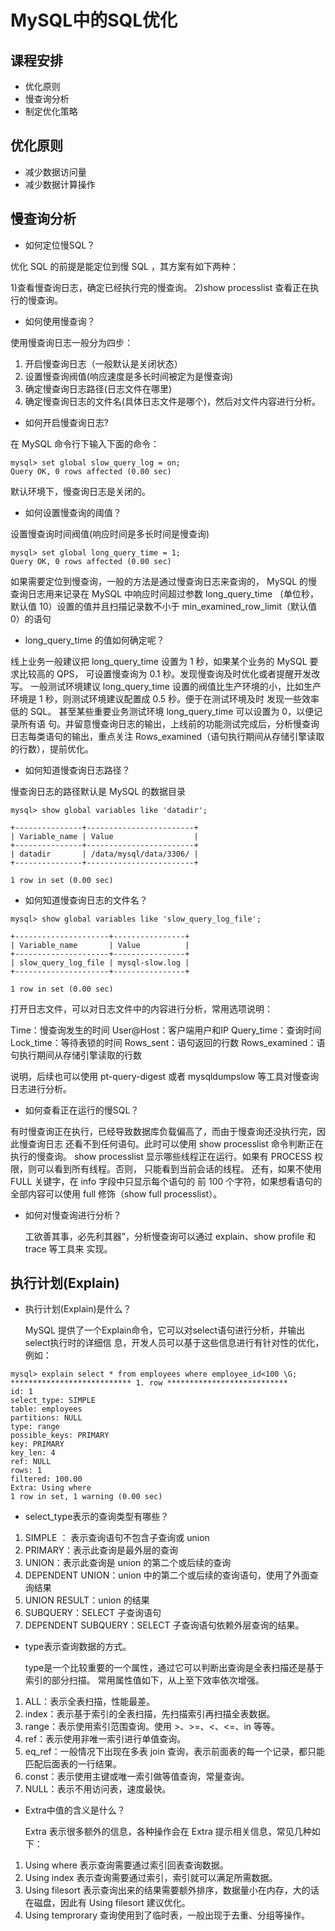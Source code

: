 # MySQL中的SQL优化
## 课程安排

* 优化原则
* 慢查询分析
* 制定优化策略

## 优化原则

* 减少数据访问量
* 减少数据计算操作

## 慢查询分析

* 如何定位慢SQL？

优化 SQL 的前提是能定位到慢 SQL ，其方案有如下两种：

1)查看慢查询日志，确定已经执行完的慢查询。
2)show processlist 查看正在执行的慢查询。

* 如何使用慢查询？

使用慢查询日志一般分为四步：
1. 开启慢查询日志（一般默认是关闭状态）
2. 设置慢查询阀值(响应速度是多长时间被定为是慢查询)
3. 确定慢查询日志路径(日志文件在哪里)
4. 确定慢查询日志的文件名(具体日志文件是哪个)，然后对文件内容进行分析。

* 如何开启慢查询日志? 
  
在 MySQL 命令行下输入下面的命令：

```
mysql> set global slow_query_log = on;
Query OK, 0 rows affected (0.00 sec)
```

默认环境下，慢查询日志是关闭的。


* 如何设置慢查询的阈值？

设置慢查询时间阀值(响应时间是多长时间是慢查询)

```
mysql> set global long_query_time = 1;
Query OK, 0 rows affected (0.00 sec)
```

如果需要定位到慢查询，一般的方法是通过慢查询日志来查询的，
MySQL 的慢查询日志用来记录在 MySQL 中响应时间超过参数 long_query_time
（单位秒，默认值 10）设置的值并且扫描记录数不小于 min_examined_row_limit（默认值0）的语句

* long_query_time 的值如何确定呢？

线上业务一般建议把 long_query_time 设置为 1 秒，如果某个业务的 MySQL 要求比较高的 QPS，
可设置慢查询为 0.1 秒。发现慢查询及时优化或者提醒开发改写。 一般测试环境建议 long_query_time
设置的阀值比生产环境的小，比如生产环境是 1 秒，则测试环境建议配置成 0.5 秒。便于在测试环境及时
发现一些效率低的 SQL。 甚至某些重要业务测试环境 long_query_time 可以设置为 0，以便记录所有语
句。并留意慢查询日志的输出，上线前的功能测试完成后，分析慢查询日志每类语句的输出，重点关注 Rows_examined（语句执行期间从存储引擎读取的行数），提前优化。

* 如何知道慢查询日志路径？

慢查询日志的路径默认是 MySQL 的数据目录
```
mysql> show global variables like 'datadir';

+---------------+------------------------+
| Variable_name | Value                  |
+---------------+------------------------+
| datadir       | /data/mysql/data/3306/ |
+---------------+------------------------+

1 row in set (0.00 sec)
```

* 如何知道慢查询日志的文件名？

```
mysql> show global variables like 'slow_query_log_file';

+---------------------+----------------+
| Variable_name       | Value          |
+---------------------+----------------+
| slow_query_log_file | mysql-slow.log |
+---------------------+----------------+

1 row in set (0.00 sec)
```

打开日志文件，可以对日志文件中的内容进行分析，常用选项说明：

Time：慢查询发生的时间
User@Host：客户端用户和IP
Query_time：查询时间
Lock_time：等待表锁的时间
Rows_sent：语句返回的行数
Rows_examined：语句执行期间从存储引擎读取的行数

说明，后续也可以使用 pt-query-digest 或者 mysqldumpslow 等工具对慢查询日志进行分析。

* 如何查看正在运行的慢SQL？

有时慢查询正在执行，已经导致数据库负载偏高了，而由于慢查询还没执行完，因此慢查询日志
还看不到任何语句。此时可以使用 show processlist 命令判断正在执行的慢查询。
show processlist 显示哪些线程正在运行。如果有 PROCESS 权限，则可以看到所有线程。否则，
只能看到当前会话的线程。 还有，如果不使用 FULL 关键字，在 info 字段中只显示每个语句的
前 100 个字符，如果想看语句的全部内容可以使用 full 修饰（show full processlist）。

* 如何对慢查询进行分析？

  工欲善其事，必先利其器”，分析慢查询可以通过 explain、show profile 和 trace 等工具来
  实现。

## 执行计划(Explain)

* 执行计划(Explain)是什么？

  MySQL 提供了一个Explain命令，它可以对select语句进行分析，并输出select执行时的详细信
  息，开发人员可以基于这些信息进行有针对性的优化，例如：
```
mysql> explain select * from employees where employee_id<100 \G;
*************************** 1. row ***************************
id: 1
select_type: SIMPLE
table: employees
partitions: NULL
type: range
possible_keys: PRIMARY
key: PRIMARY
key_len: 4
ref: NULL
rows: 1
filtered: 100.00
Extra: Using where
1 row in set, 1 warning (0.00 sec)
```  

* select_type表示的查询类型有哪些？

1. SIMPLE ： 表示查询语句不包含子查询或 union
2. PRIMARY：表示此查询是最外层的查询
3. UNION：表示此查询是 union 的第二个或后续的查询
4. DEPENDENT UNION：union 中的第二个或后续的查询语句，使用了外面查询结果
5. UNION RESULT：union 的结果
6. SUBQUERY：SELECT 子查询语句
7. DEPENDENT SUBQUERY：SELECT 子查询语句依赖外层查询的结果。


* type表示查询数据的方式。

  type是一个比较重要的一个属性，通过它可以判断出查询是全表扫描还是基于索引的部分扫描。
  常用属性值如下，从上至下效率依次增强。

1. ALL：表示全表扫描，性能最差。
2. index：表示基于索引的全表扫描，先扫描索引再扫描全表数据。
3. range：表示使用索引范围查询。使用 >、>=、<、<=、in 等等。
4. ref：表示使用非唯一索引进行单值查询。
5. eq_ref：一般情况下出现在多表 join 查询，表示前面表的每一个记录，都只能匹配后面表的一行结果。
6. const：表示使用主键或唯一索引做等值查询，常量查询。
7. NULL：表示不用访问表，速度最快。

* Extra中值的含义是什么？

  Extra 表示很多额外的信息，各种操作会在 Extra 提示相关信息，常见几种如下：

1. Using where 表示查询需要通过索引回表查询数据。
2. Using index 表示查询需要通过索引，索引就可以满足所需数据。
3. Using filesort 表示查询出来的结果需要额外排序，数据量小在内存，大的话在磁盘，因此有 Using filesort 建议优化。
4. Using temprorary 查询使用到了临时表，一般出现于去重、分组等操作。


